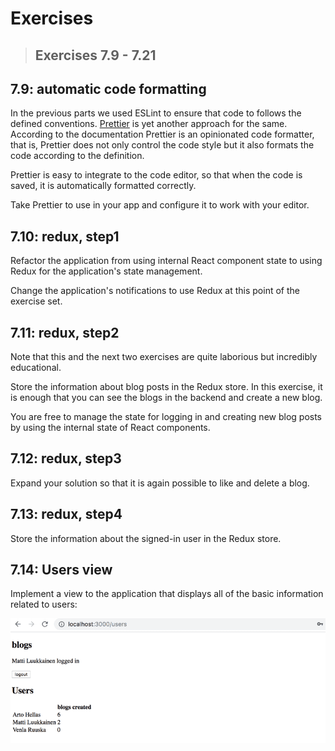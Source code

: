 # Exercises

> ## Exercises 7.9 - 7.21

## 7.9: automatic code formatting

In the previous parts we used ESLint to ensure that code to follows the defined
conventions. [Prettier](https://prettier.io/) is yet another approach for the
same. According to the documentation Prettier is an opinionated code formatter,
that is, Prettier does not only control the code style but it also formats the
code according to the definition.

Prettier is easy to integrate to the code editor, so that when the code is
saved, it is automatically formatted correctly.

Take Prettier to use in your app and configure it to work with your editor.

## 7.10: redux, step1

Refactor the application from using internal React component state to using
Redux for the application's state management.

Change the application's notifications to use Redux at this point of the
exercise set.

## 7.11: redux, step2

Note that this and the next two exercises are quite laborious but incredibly
educational.

Store the information about blog posts in the Redux store. In this exercise, it
is enough that you can see the blogs in the backend and create a new blog.

You are free to manage the state for logging in and creating new blog posts by
using the internal state of React components.

## 7.12: redux, step3

Expand your solution so that it is again possible to like and delete a blog.

## 7.13: redux, step4

Store the information about the signed-in user in the Redux store.

## 7.14: Users view

Implement a view to the application that displays all of the basic information
related to users:

![Users view](./readmeimg/41.png)
